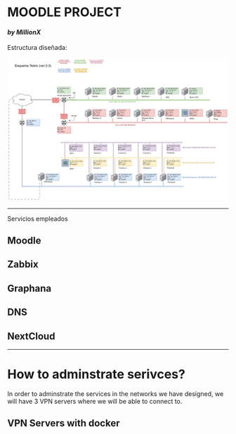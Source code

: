 # MOODLE PROJECT

#### *by MillionX*

Estructura diseñada:

![alt text](./.images/estructura.png)

---

Servicios empleados

## Moodle

## Zabbix

## Graphana

## DNS

## NextCloud

---

# How to adminstrate serivces?

In order to adminstrate the services in the networks we have designed, we will have 3 VPN servers where we will be able to connect to.

## VPN Servers with docker
